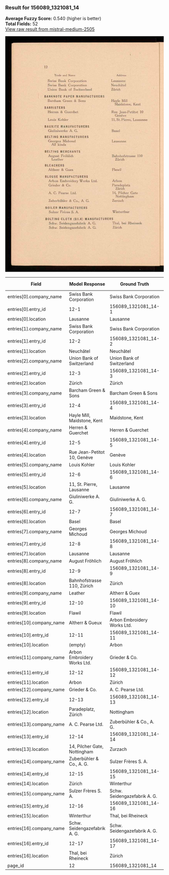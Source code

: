### Result for 156089_1321081_14
**Average Fuzzy Score:** 0.540 (higher is better)<br>
**Total Fields:** 52<br>
[View raw result from mistral-medium-2505](https://github.com/RISE-UNIBAS/humanities_data_benchmark/blob/main/results/2025-10-28/T0385/request_T0385_156089_1321081_14.json)

<img src="https://github.com/RISE-UNIBAS/humanities_data_benchmark/blob/main/benchmarks/company_lists/images/156089_1321081_14.jpg?raw=true" alt="156089_1321081_14" width="600px">

| Field | Model Response | Ground Truth | Fuzzy Score | Match |
|-------|----------------|--------------|-------------|-------|
| entries[0].company_name | Swiss Bank Corporation | Swiss Bank Corporation | 1.000 | ✅ |
| entries[0].entry_id | 12-1 | 156089_1321081_14-1 | 0.348 | ❌ |
| entries[0].location | Lausanne | Lausanne | 1.000 | ✅ |
| entries[1].company_name | Swiss Bank Corporation | Swiss Bank Corporation | 1.000 | ✅ |
| entries[1].entry_id | 12-2 | 156089_1321081_14-2 | 0.348 | ❌ |
| entries[1].location | Neuchâtel | Neuchâtel | 1.000 | ✅ |
| entries[2].company_name | Union Bank of Switzerland | Union Bank of Switzerland | 1.000 | ✅ |
| entries[2].entry_id | 12-3 | 156089_1321081_14-3 | 0.348 | ❌ |
| entries[2].location | Zürich | Zürich | 1.000 | ✅ |
| entries[3].company_name | Barcham Green & Sons | Barcham Green & Sons | 1.000 | ✅ |
| entries[3].entry_id | 12-4 | 156089_1321081_14-4 | 0.348 | ❌ |
| entries[3].location | Hayle Mill, Maidstone, Kent | Maidstone, Kent | 0.714 | ❌ |
| entries[4].company_name | Herren & Guerchet | Herren & Guerchet | 1.000 | ✅ |
| entries[4].entry_id | 12-5 | 156089_1321081_14-5 | 0.348 | ❌ |
| entries[4].location | Rue Jean-Petitot 10, Genève | Genève | 0.364 | ❌ |
| entries[5].company_name | Louis Kohler | Louis Kohler | 1.000 | ✅ |
| entries[5].entry_id | 12-6 | 156089_1321081_14-6 | 0.348 | ❌ |
| entries[5].location | 11, St. Pierre, Lausanne | Lausanne | 0.500 | ❌ |
| entries[6].company_name | Giuliniwerke A. G. | Giuliniwerke A. G. | 1.000 | ✅ |
| entries[6].entry_id | 12-7 | 156089_1321081_14-7 | 0.348 | ❌ |
| entries[6].location | Basel | Basel | 1.000 | ✅ |
| entries[7].company_name | Georges Michoud | Georges Michoud | 1.000 | ✅ |
| entries[7].entry_id | 12-8 | 156089_1321081_14-8 | 0.348 | ❌ |
| entries[7].location | Lausanne | Lausanne | 1.000 | ✅ |
| entries[8].company_name | August Fröhlich | August Fröhlich | 1.000 | ✅ |
| entries[8].entry_id | 12-9 | 156089_1321081_14-9 | 0.348 | ❌ |
| entries[8].location | Bahnhofstrasse 110, Zürich | Zürich | 0.375 | ❌ |
| entries[9].company_name | Leather | Altherr & Guex | 0.381 | ❌ |
| entries[9].entry_id | 12-10 | 156089_1321081_14-10 | 0.400 | ❌ |
| entries[9].location | Flawil | Flawil | 1.000 | ✅ |
| entries[10].company_name | Altherr & Gueux | Arbon Embroidery Works Ltd. | 0.238 | ❌ |
| entries[10].entry_id | 12-11 | 156089_1321081_14-11 | 0.400 | ❌ |
| entries[10].location | (empty) | Arbon | 0.000 | ❌ |
| entries[11].company_name | Arbon Embroidery Works Ltd. | Grieder & Co. | 0.400 | ❌ |
| entries[11].entry_id | 12-12 | 156089_1321081_14-12 | 0.400 | ❌ |
| entries[11].location | Arbon | Zürich | 0.182 | ❌ |
| entries[12].company_name | Grieder & Co. | A. C. Pearse Ltd. | 0.267 | ❌ |
| entries[12].entry_id | 12-13 | 156089_1321081_14-13 | 0.400 | ❌ |
| entries[12].location | Paradeplatz, Zürich | Nottingham | 0.207 | ❌ |
| entries[13].company_name | A. C. Pearse Ltd. | Zuberbühler & Co., A. G. | 0.293 | ❌ |
| entries[13].entry_id | 12-14 | 156089_1321081_14-14 | 0.400 | ❌ |
| entries[13].location | 14, Pilcher Gate, Nottingham | Zurzach | 0.171 | ❌ |
| entries[14].company_name | Zuberbühler & Co., A. G. | Sulzer Frères S. A. | 0.465 | ❌ |
| entries[14].entry_id | 12-15 | 156089_1321081_14-15 | 0.400 | ❌ |
| entries[14].location | Zürich | Winterthur | 0.250 | ❌ |
| entries[15].company_name | Sulzer Frères S. A. | Schw. Seidengazefabrik A. G. | 0.340 | ❌ |
| entries[15].entry_id | 12-16 | 156089_1321081_14-16 | 0.400 | ❌ |
| entries[15].location | Winterthur | Thal, bei Rheineck | 0.214 | ❌ |
| entries[16].company_name | Schw. Seidengazefabrik A. G. | Schw. Seidengazefabrik A. G. | 1.000 | ✅ |
| entries[16].entry_id | 12-17 | 156089_1321081_14-17 | 0.400 | ❌ |
| entries[16].location | Thal, bei Rheineck | Zürich | 0.167 | ❌ |
| page_id | 12 | 156089_1321081_14 | 0.211 | ❌ |
